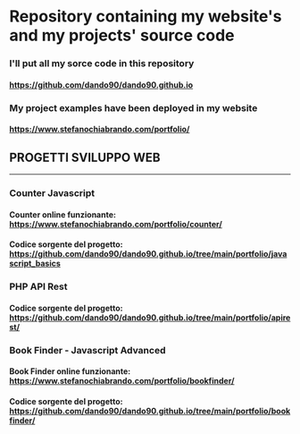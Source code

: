 # Repository containing my website's and my projects' source code 
### I'll put all my sorce code in this repository
#### https://github.com/dando90/dando90.github.io
### My project examples have been deployed in my website
#### https://www.stefanochiabrando.com/portfolio/

## PROGETTI SVILUPPO WEB
***
### Counter Javascript
#### Counter online funzionante: https://www.stefanochiabrando.com/portfolio/counter/
#### Codice sorgente del progetto: https://github.com/dando90/dando90.github.io/tree/main/portfolio/javascript_basics
### PHP API Rest
#### Codice sorgente del progetto: https://github.com/dando90/dando90.github.io/tree/main/portfolio/apirest/
### Book Finder - Javascript Advanced
#### Book Finder online funzionante: https://www.stefanochiabrando.com/portfolio/bookfinder/
#### Codice sorgente del progetto: https://github.com/dando90/dando90.github.io/tree/main/portfolio/bookfinder/